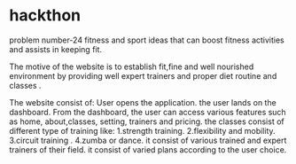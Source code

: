 # hackthon
problem number-24
fitness and sport
ideas that can boost fitness activities and assists in keeping fit.


The motive of the website is to establish fit,fine and well nourished environment by providing well expert trainers and proper diet routine and classes .

The website consist of:
User opens the application.
the user lands on the dashboard.
From the dashboard, the user can access various features such as home, about,classes, setting, trainers and pricing.
the classes consist of different type of training like:
1.strength training.
2.flexibility and mobility.
3.circuit training .
4.zumba or dance.
it consist of various trained and expert trainers of their field.
it consist of varied plans according to the user choice.



